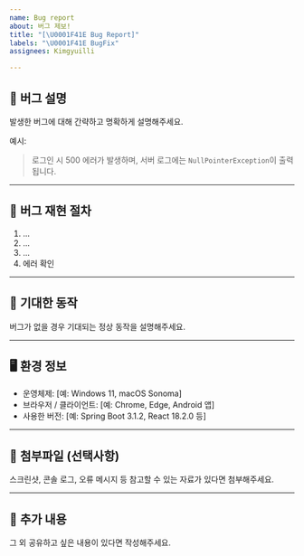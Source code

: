 ```yaml
---
name: Bug report
about: 버그 제보!
title: "[\U0001F41E Bug Report]"
labels: "\U0001F41E BugFix"
assignees: Kimgyuilli

---
```


## 🐛 버그 설명

발생한 버그에 대해 간략하고 명확하게 설명해주세요.

예시:
> 로그인 시 500 에러가 발생하며, 서버 로그에는 `NullPointerException`이 출력됩니다.

---

## 🔁 버그 재현 절차

1. ...
2. ...
3. ...
4. 에러 확인

---

## 🤔 기대한 동작

버그가 없을 경우 기대되는 정상 동작을 설명해주세요.

---

## 🖥️ 환경 정보

- 운영체제: [예: Windows 11, macOS Sonoma]
- 브라우저 / 클라이언트: [예: Chrome, Edge, Android 앱]
- 사용한 버전: [예: Spring Boot 3.1.2, React 18.2.0 등]

---

## 📸 첨부파일 (선택사항)

스크린샷, 콘솔 로그, 오류 메시지 등 참고할 수 있는 자료가 있다면 첨부해주세요.

---

## 📎 추가 내용

그 외 공유하고 싶은 내용이 있다면 작성해주세요.
